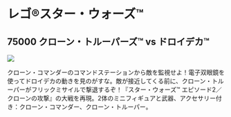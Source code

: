 # レゴ®スター・ウォーズ™

## 75000 クローン・トルーパーズ™ vs ドロイデカ™

![](https://www.lego.com/cdn/product-assets/product.img.pri/75000_prod.jpg)

クローン・コマンダーのコマンドステーションから敵を監視せよ！電子双眼鏡を使ってドロイデカの動きを見のがすな。敵が接近してくる前に、クローン・トルーパーがフリックミサイルで撃退するぞ！『スター・ウォーズ™ エピソード2／クローンの攻撃』の大戦を再現。2体のミニフィギュアと武器、アクセサリー付き：クローン・コマンダー、クローン・トルーパー。